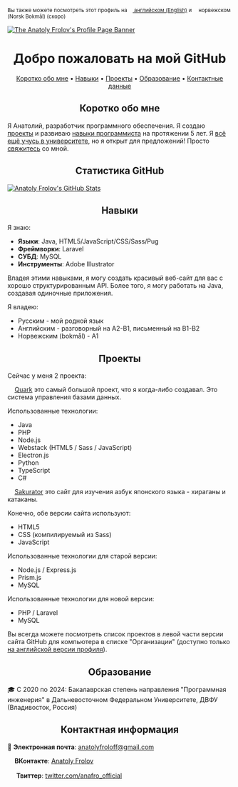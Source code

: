 <sup>Вы также можете посмотреть этот профиль на <a href="https://github.com/anafro"><img src="https://upload.wikimedia.org/wikipedia/en/a/a4/Flag_of_the_United_States.svg" height="9"> английском (English)</a> и <img src="https://upload.wikimedia.org/wikipedia/commons/d/d9/Flag_of_Norway.svg" height="9"> норвежском (Norsk Bokmål) (скоро)</sup>

[![The Anatoly Frolov's Profile Page Banner](https://github.com/anafro/anafro/blob/main/Banners/Profile.Banner.png?raw=true "Press the right mouse button and then press 'Copy the URL' to copy the URL to my GitHub page")](https://github.com/anafro)

<h1 align="center">Добро пожаловать на мой GitHub</h1>

<p align="center">
    <a href="#short-summary">Коротко обо мне</a> •
    <a href="#skills">Навыки</a> •
    <a href="#projects">Проекты</a> •
    <a href="#education">Образование</a> •
    <a href="#contacts">Контактные данные</a>
</p>

<h2 id="short-summary" align="center">Коротко обо мне</h2>
Я Анатолий, разработчик программного обеспечения. Я создаю <a href="#projects">проекты</a> и развиваю <a href="#skills">навыки программиста</a> на протяжении 5 лет. Я <a href="#education">всё ещё учусь в университете</a>, но я открыт для предложений! Просто <a href="#contacts">свяжитесь</a> со мной.

<h2 id="statistics" align="center">Статистика GitHub</h2>

[![Anatoly Frolov's GitHub Stats](https://github-readme-stats.vercel.app/api?username=anafro&show_icons=true&theme=nord&hide_title=true)](https://github.com/anuraghazra/github-readme-stats)

<h2 id="skills" align="center">Навыки</h2>
Я знаю:

* **Языки**: Java, HTML5/JavaScript/CSS/Sass/Pug
* **Фреймворки**: Laravel
* **СУБД**: MySQL
* **Инструменты**: Adobe Illustrator

Владея этими навыками, я могу создать красивый веб-сайт для вас с хорошо структурированным API. Более того, я могу работать на Java, создавая одиночные приложения.

Я владею:

* Русским - мой родной язык
* Английским - разговорный на A2-B1, письменный на B1-B2
* Норвежским (bokmål) - A1

<h2 id="projects" align="center">Проекты</h2>

Сейчас у меня 2 проекта:

<img src="https://raw.githubusercontent.com/anafro/anafro/a54046d5e85e449e4266ecb2957c90880f1e1953/Logos/Quark.svg" width="12" height="12"> <a href="https://github.com/quark-dbms">Quark</a> это самый большой проект, что я когда-либо создавал. Это система управления базами данных. 

Использованные технологии: 

* Java
* PHP
* Node.js
* Webstack (HTML5 / Sass / JavaScript)
* Electron.js
* Python
* TypeScript
* C#

<img src="https://raw.githubusercontent.com/anafro/anafro/a54046d5e85e449e4266ecb2957c90880f1e1953/Logos/Sakurator.svg" width="12" height="12"> <a href="https://github.com/sakurator">Sakurator</a> это сайт для изучения азбук японского языка - хираганы и катаканы.

Конечно, обе версии сайта используют:

* HTML5
* CSS (компилируемый из Sass)
* JavaScript

Использованные технологии для старой версии:

* Node.js / Express.js
* Prism.js
* MySQL

Использованные технологии для новой версии:

* PHP / Laravel
* MySQL

Вы всегда можете посмотреть список проектов в левой части версии сайта GitHub для компьютера в списке "Организации" (доступно только <a href="https://github.com/anafro">на английской версии профиля</a>). 

<h2 id="education" align="center">Образование</h2>

🎓 С 2020 по 2024: Бакалаврская степень направления "Программная инженерия" в Дальневосточном Федеральном Университете, ДВФУ (Владивосток, Россия)

<h2 id="contacts" align="center">Контактная информация</h2>

📧 **Электронная почта**: <a href="mailto:anatolyfroloff@gmail.com">anatolyfroloff@gmail.com</a><!-- and <a href="mailto:contact@anafro.ru">contact@anafro.ru</a>-->

<img src="https://upload.wikimedia.org/wikipedia/commons/thumb/2/21/VK.com-logo.svg/288px-VK.com-logo.svg.png" width="12" height="12"> **ВКонтакте**: <a href="https://vk.com/anafro">Anatoly Frolov</a>

<img src="https://upload.wikimedia.org/wikipedia/sco/9/9f/Twitter_bird_logo_2012.svg" width="16"> **Твиттер**: [twitter.com/anafro_official](https://twitter.com/anafro_official)